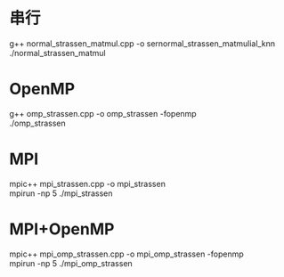 # 串行  
g++ normal_strassen_matmul.cpp -o sernormal_strassen_matmulial_knn  
./normal_strassen_matmul  

# OpenMP  
g++ omp_strassen.cpp -o omp_strassen -fopenmp  
./omp_strassen  

# MPI  
mpic++ mpi_strassen.cpp -o mpi_strassen  
mpirun -np 5 ./mpi_strassen  

# MPI+OpenMP
mpic++ mpi_omp_strassen.cpp -o mpi_omp_strassen -fopenmp  
mpirun -np 5 ./mpi_omp_strassen
